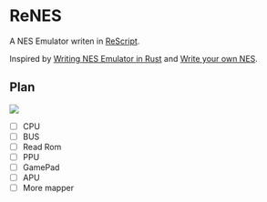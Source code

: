 # ReNES

A NES Emulator writen in [ReScript](https://rescript-lang.org/).

Inspired by [Writing NES Emulator in Rust](https://bugzmanov.github.io/nes_ebook/chapter_1.html) and
[Write your own NES](https://yizhang82.dev/nes-emu-overview).

## Plan

![](https://bugzmanov.github.io/nes_ebook/images/ch2/image_3_nes_components.png)

- [ ] CPU
- [ ] BUS
- [ ] Read Rom
- [ ] PPU
- [ ] GamePad
- [ ] APU
- [ ] More mapper
